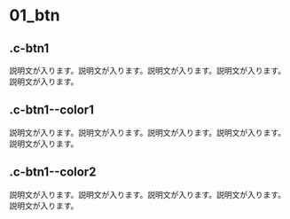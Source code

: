 # 01_btn

## .c-btn1

説明文が入ります。説明文が入ります。説明文が入ります。説明文が入ります。説明文が入ります。

## .c-btn1--color1

説明文が入ります。説明文が入ります。説明文が入ります。説明文が入ります。説明文が入ります。

## .c-btn1--color2

説明文が入ります。説明文が入ります。説明文が入ります。説明文が入ります。説明文が入ります。